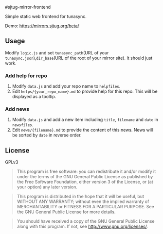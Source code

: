 #sjtug-mirror-frontend

Simple static web frontend for tunasync.

Demo: https://mirrors.sjtug.org/beta/

## Usage
Modify `logic.js` and set `tunasync_path`(URL of your `tunasync.json`),`dir_base`(URL of the root of your mirror site). It should just work.

### Add help for repo
1. Modify `data.js` and add your repo name to `helpfiles`.
2. Edit `helps/{your_repo_name}.md` to provide help for this repo. This will be displayed as a tooltip.

### Add news
1. Modify `data.js` and add a new item including `title`, `filename` and `date` in `newsfiles`.
2. Edit `news/{filename}.md` to provide the content of this news. News will be sorted by `date` in reverse order.

## License
GPLv3

 > This program is free software: you can redistribute it and/or modify
 it under the terms of the GNU General Public License as published by
 the Free Software Foundation, either version 3 of the License, or
 (at your option) any later version.

 > This program is distributed in the hope that it will be useful,
 but WITHOUT ANY WARRANTY; without even the implied warranty of
 MERCHANTABILITY or FITNESS FOR A PARTICULAR PURPOSE.  See the
 GNU General Public License for more details.

 > You should have received a copy of the GNU General Public License
 along with this program.  If not, see <http://www.gnu.org/licenses/>.
